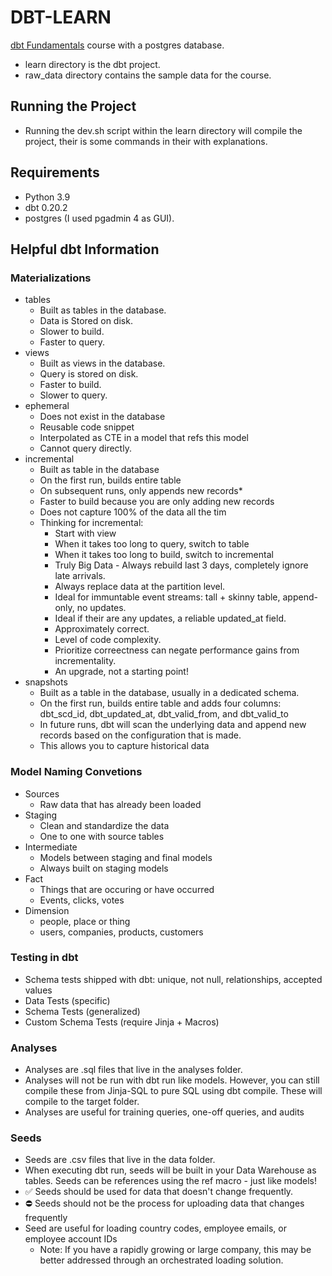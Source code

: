 # DBT-LEARN
[dbt Fundamentals](https://courses.getdbt.com/courses/fundamentals) course with a postgres database.
- learn directory is the dbt project.
- raw_data directory contains the sample data for the course.

## Running the Project
- Running the dev.sh script within the learn directory will compile the project, their is some commands in their with explanations.

## Requirements
- Python 3.9
- dbt 0.20.2
- postgres (I used pgadmin 4 as GUI).

## Helpful dbt Information

### Materializations
- tables
  - Built as tables in the database.
  - Data is Stored on disk.
  - Slower to build.
  - Faster to query.
- views
  - Built as views in the database.
  - Query is stored on disk.
  - Faster to build.
  - Slower to query.
- ephemeral
  - Does not exist in the database
  - Reusable code snippet
  - Interpolated as CTE in a model that refs this model
  - Cannot query directly.
- incremental
  - Built as table in the database
  - On the first run, builds entire table
  - On subsequent runs, only appends new records*
  - Faster to build because you are only adding new records
  - Does not capture 100% of the data all the tim
  - Thinking for incremental:
    - Start with view
    - When it takes too long to query, switch to table
    - When it takes too long to build, switch to incremental
    - Truly Big Data - Always rebuild last 3 days, completely ignore late arrivals.
    - Always replace data at the partition level.
    - Ideal for immuntable event streams: tall + skinny table, append-only, no updates.
    - Ideal if their are any updates, a reliable updated_at field.
    - Approximately correct.
    - Level of code complexity.
    - Prioritize correectness can negate performance gains from incrementality.
    - An upgrade, not a starting point!
- snapshots
  - Built as a table in the database, usually in a dedicated schema.
  - On the first run, builds entire table and adds four columns: dbt_scd_id, dbt_updated_at, dbt_valid_from, and dbt_valid_to
  - In future runs, dbt will scan the underlying data and append new records based on the configuration that is made.
  - This allows you to capture historical data
### Model Naming Convetions
- Sources
  - Raw data that has already been loaded
- Staging
  - Clean and standardize the data
  - One to one with source tables
- Intermediate
  - Models between staging and final models
  - Always built on staging models
- Fact
  - Things that are occuring or have occurred
  - Events, clicks, votes
- Dimension
  - people, place or thing
  - users, companies, products, customers

### Testing in dbt
- Schema tests shipped with dbt: unique, not null, relationships, accepted values
- Data Tests (specific)
- Schema Tests (generalized)
- Custom Schema Tests (require Jinja + Macros)

### Analyses
  - Analyses are .sql files that live in the analyses folder.
  - Analyses will not be run with dbt run like models. However, you can still compile these from Jinja-SQL to pure SQL using dbt compile. These will compile to the target folder.
  - Analyses are useful for training queries, one-off queries, and audits

### Seeds
  - Seeds are .csv files that live in the data folder.
  - When executing dbt run, seeds will be built in your Data Warehouse as tables. Seeds can be references using the ref macro - just like models!
  - ✅ Seeds should be used for data that doesn't change frequently.
  - ⛔️ Seeds should not be the process for uploading data that changes frequently
  - Seed are useful for loading country codes, employee emails, or employee account IDs
    - Note: If you have a rapidly growing or large company, this may be better addressed through an orchestrated loading solution.
